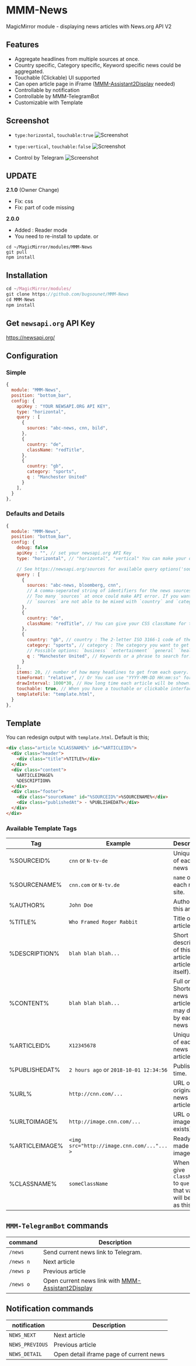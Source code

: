 # MMM-News
MagicMirror module - displaying news articles with News.org API V2

## Features
- Aggregate headlines from multiple sources at once.
- Country specific, Category specific, Keyword specific news could be aggregated.
- Touchable (Clickable) UI supported
- Can open article page in iFrame ([MMM-Assistant2Display](https://github.com/bugsounet/MMM-Assistant2Display) needed)
- Controllable by notification
- Controllable by MMM-TelegramBot
- Customizable with Template

## Screenshot
- `type:horizontal`, `touchable:true`
![Screenshot](https://raw.githubusercontent.com/bugsounet/MMM-News/master/sc3.png)

- `type:vertical`, `touchable:false`
![Screenshot](https://raw.githubusercontent.com/bugsounet/MMM-News/master/sc4.png)

- Control by Telegram
![Screenshot](https://raw.githubusercontent.com/bugsounet/MMM-News/master/sc6.png)


## UPDATE

**2.1.0** (Owner Change)
- Fix: css
- Fix: part of code missing

**2.0.0**
- Added : Reader mode
- You need to re-install to update. or
```
cd ~/MagicMirror/modules/MMM-News
git pull
npm install
```


## Installation
```javascript
cd ~/MagicMirror/modules/
git clone https://github.com/bugsounet/MMM-News
cd MMM-News
npm install
```

## Get `newsapi.org` API Key
https://newsapi.org/

## Configuration
### Simple
```javascript
{
  module: "MMM-News",
  position: "bottom_bar",
  config: {
    apiKey : "YOUR NEWSAPI.ORG API KEY",
    type: "horizontal",
    query : [
      {
        sources: "abc-news, cnn, bild",
      },
      {
        country: "de",
        className: "redTitle",
      },
      {
        country: "gb",
        category: "sports",
        q : "Manchester United"
      }
    ],
  }
},
```

### Defaults and Details
```javascript
{
  module: "MMM-News",
  position: "bottom_bar",
  config: {
    debug: false
    apiKey : "", // set your newsapi.org API Key
    type: "horizontal", // "horizontal", "vertical" You can make your own type with CSS class selector.

    // See https://newsapi.org/sources for available query options('sources' or `country`, `category`).
    query : [
      {
        sources: "abc-news, bloomberg, cnn",
        // A comma-seperated string of identifiers for the news sources or blogs you want headlines from.
        // Too many `sources` at once could make API error. If you want, split them to several queries.
        // `sources` are not able to be mixed with `country` and `category`.
      },
      {
        country: "de",
        className: "redTitle", // You can give your CSS className for these articles.
      },
      {
        country: "gb", // country : The 2-letter ISO 3166-1 code of the country, "" or `null` for all of the world.
        category: "sports", // category : The category you want to get headlines for.
        // Possible options: `business` `entertainment` `general` `health` `science` `sports` `technology`
        q : "Manchester United", // Keywords or a phrase to search for. `null`, "", or omitted will get all headlines.
      }
    ],
    items: 20, // number of how many headlines to get from each query. max 100
    timeFormat: "relative", // Or You can use "YYYY-MM-DD HH:mm:ss" format.
    drawInterval: 1000*30, // How long time each article will be shown.
    touchable: true, // When you have a touchable or clickable interface on your MM.
    templateFile: "template.html",
  }
},

```
## Template
You can redesign output with `template.html`. Default is this;
```html
<div class="article %CLASSNAME%" id="%ARTICLEID%">
  <div class="header">
    <div class="title">%TITLE%</div>
  </div>
  <div class="content">
    %ARTICLEIMAGE%
    %DESCRIPTION%
  </div>
  <div class="footer">
    <div class="sourceName" id="%SOURCEID%">%SOURCENAME%</div>
    <div class="publishedAt"> - %PUBLISHEDAT%</div>
  </div>
</div>
```
### Available Template Tags

|Tag | Example | Description |
|---|---|---|
|%SOURCEID% | `cnn` or `N-tv-de` | Unique `id` of each news site. |
|%SOURCENAME%| `cnn.com` or `N-tv.de` | `name` of each news site. |
|%AUTHOR% | `John Doe` | Author of this article. |
|%TITLE%| `Who Framed Roger Rabbit` | Title of this article. |
|%DESCRIPTION%| `blah blah blah...` | Short description of this article (not article itself). |
|%CONTENT%| `blah blah blah...` | Full or Shorten news articles. it may differ by each news site. |
|%ARTICLEID%| `X12345678` | Unique `id` of each news article. |
|%PUBLISHEDAT%| `2 hours ago` or `2018-10-01 12:34:56` | Published time. |
|%URL%| `http://cnn.com/...` | URL of original news article. |
|%URLTOIMAGE% |`http://image.cnn.com/...` | URL of image. (if exists)|
|%ARTICLEIMAGE%| `<img src="http://image.cnn.com/..."... >` | Ready-made image tag. |
|%CLASSNAME%| `someClassName` | When you give `className` to `query`, that value will be used as this. |

## `MMM-TelegramBot` commands
|command | Description |
|---|---|
|`/news`| Send current news link to Telegram.|
|`/news n`| Next article |
|`/news p`| Previous article |
|`/news o`| Open current news link with [MMM-Assistant2Display](https://github.com/bugsounet/MMM-Assistant2Display) |

## Notification commands
|notification | Description |
|---|---|
|`NEWS_NEXT`| Next article |
|`NEWS_PREVIOUS`| Previous article |
|`NEWS_DETAIL`| Open detail iframe page of current news|
